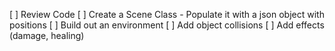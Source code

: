 [ ] Review Code
[ ] Create a Scene Class - Populate it with a json object with positions
[ ] Build out an environment
[ ] Add object collisions
[ ] Add effects (damage, healing)
